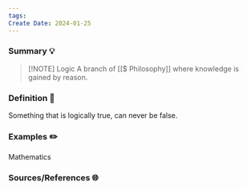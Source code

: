 ```yaml
---
tags: 
Create Date: 2024-01-25
---
```

### Summary 💡


> [!NOTE] Logic
> A branch of [[$ Philosophy]] where knowledge is gained by reason.

### Definition 📖
Something that is logically true, can never be false.


### Examples ✏️
Mathematics

### Sources/References 🌐 
